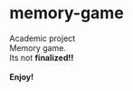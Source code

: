 # memory-game
Academic project<br>
Memory game.
<br>
Its not <strong>finalized!!
<br>
<br>
Enjoy!</strong>
